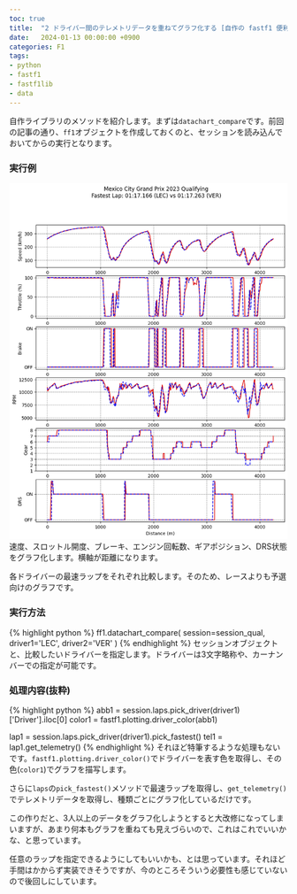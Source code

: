 ```yaml
---
toc: true
title:  "2 ドライバー間のテレメトリデータを重ねてグラフ化する [自作の fastf1 便利ライブラリ]"
date:   2024-01-13 00:00:00 +0900
categories: F1
tags:
- python
- fastf1
- fastf1lib
- data
---
```

自作ライブラリのメソッドを紹介します。まずは`datachart_compare`です。前回の記事の通り、`ff1`オブジェクトを作成しておくのと、セッションを読み込んでおいてからの実行となります。

### 実行例
![](/assets/images/2024/datachart_compare.png)
速度、スロットル開度、ブレーキ、エンジン回転数、ギアポジション、DRS状態をグラフ化します。横軸が距離になります。

各ドライバーの最速ラップをそれぞれ比較します。そのため、レースよりも予選向けのグラフです。

### 実行方法
{% highlight python %}
ff1.datachart_compare(
    session=session_qual,
    driver1='LEC',
    driver2='VER'
    )
{% endhighlight %}
セッションオブジェクトと、比較したいドライバーを指定します。ドライバーは3文字略称や、カーナンバーでの指定が可能です。


### 処理内容(抜粋)
{% highlight python %}
abb1 = session.laps.pick_driver(driver1)['Driver'].iloc[0]
color1 = fastf1.plotting.driver_color(abb1)

lap1 = session.laps.pick_driver(driver1).pick_fastest()
tel1 = lap1.get_telemetry()
{% endhighlight %}
それほど特筆するような処理もないです。`fastf1.plotting.driver_color()`でドライバーを表す色を取得し、その色(`color1`)でグラフを描写します。

さらに`laps`の`pick_fastest()`メソッドで最速ラップを取得し、`get_telemetry()`でテレメトリデータを取得し、種類ごとにグラフ化しているだけです。

この作りだと、3人以上のデータをグラフ化しようとすると大改修になってしまいますが、あまり何本もグラフを重ねても見えづらいので、これはこれでいいかな、と思っています。

任意のラップを指定できるようにしてもいいかも、とは思っています。それほど手間はかからず実装できそうですが、今のところそういう必要性も感じていないので後回しにしています。